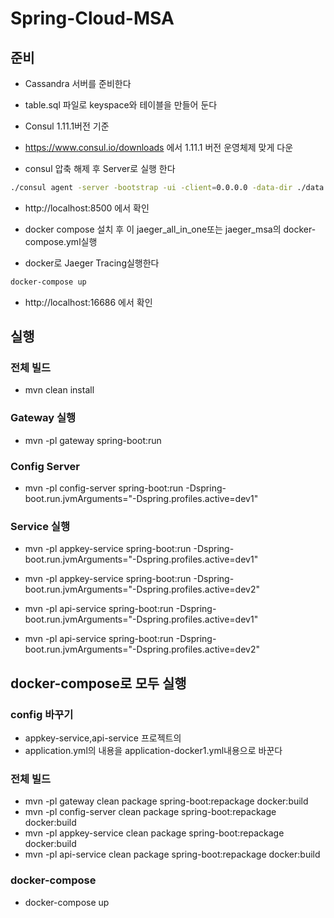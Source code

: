 # Spring-Cloud-MSA

## 준비

* Cassandra 서버를 준비한다
* table.sql 파일로 keyspace와 테이블을 만들어 둔다

* Consul 1.11.1버전 기준
* https://www.consul.io/downloads 에서 1.11.1 버전 운영체제 맞게 다운
* consul 압축 해제 후 Server로 실행 한다

```bash
./consul agent -server -bootstrap -ui -client=0.0.0.0 -data-dir ./data --bind=127.0.0.1 &
```
* http://localhost:8500 에서 확인


* docker compose 설치 후 이 jaeger_all_in_one또는 jaeger_msa의 docker-compose.yml실행 
* docker로 Jaeger Tracing실행한다
```bash
docker-compose up
```
* http://localhost:16686 에서 확인

## 실행

### 전체 빌드
* mvn clean install

### Gateway 실행
* mvn -pl gateway spring-boot:run

### Config Server
* mvn -pl config-server spring-boot:run -Dspring-boot.run.jvmArguments="-Dspring.profiles.active=dev1"

### Service 실행
* mvn -pl appkey-service spring-boot:run -Dspring-boot.run.jvmArguments="-Dspring.profiles.active=dev1"
* mvn -pl appkey-service spring-boot:run -Dspring-boot.run.jvmArguments="-Dspring.profiles.active=dev2"

* mvn -pl api-service spring-boot:run -Dspring-boot.run.jvmArguments="-Dspring.profiles.active=dev1"
* mvn -pl api-service spring-boot:run -Dspring-boot.run.jvmArguments="-Dspring.profiles.active=dev2"

## docker-compose로 모두 실행

### config 바꾸기
* appkey-service,api-service 프로젝트의 
* application.yml의 내용을 application-docker1.yml내용으로 바꾼다

### 전체 빌드
* mvn -pl gateway clean package spring-boot:repackage docker:build
* mvn -pl config-server clean package spring-boot:repackage docker:build
* mvn -pl appkey-service clean package spring-boot:repackage docker:build
* mvn -pl api-service clean package spring-boot:repackage docker:build

### docker-compose
* docker-compose up